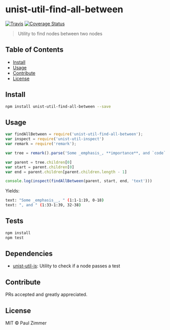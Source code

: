 # unist-util-find-all-between

[![Travis](https://img.shields.io/travis/mrzmmr/unist-util-find-all-between.svg)](https://travis-ci.org/mrzmmr/unist-util-find-all-between)
[![Coverage
Status](https://coveralls.io/repos/github/mrzmmr/unist-util-find-all-between/badge.svg?branch=master)](https://coveralls.io/github/mrzmmr/unist-util-find-all-between?branch=master)


> Utility to find nodes between two nodes

## Table of Contents

- [Install](#install)
- [Usage](#usage)
- [Contribute](#contribute)
- [License](#license)

## Install

```sh
npm install unist-util-find-all-between --save
```

## Usage

```js
var findAllBetween = require('unist-util-find-all-between');
var inspect = require('unist-util-inspect')
var remark = require('remark');

var tree = remark().parse('Some _emphasis_, **importance**, and `code`.');

var parent = tree.children[0]
var start = parent.children[0]
var end = parent.children[parent.children.length - 1]

console.log(inspect(findAllBetween(parent, start, end, 'text')))
```

Yields:

```bash
text: "Some _emphasis__, " (1:1-1:19, 0-18)
text: ", and " (1:33-1:39, 32-38)
```

## Tests

```sh
npm install
npm test
```

## Dependencies

- [unist-util-is](https://github.com/wooorm/unist-util-is): Utility to check if a node passes a test

## Contribute

PRs accepted and greatly appreciated.

## License

MIT © Paul Zimmer
